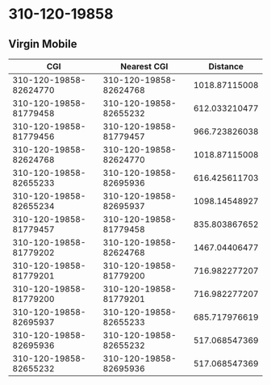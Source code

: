 # 310-120-19858
## Virgin Mobile


| CGI | Nearest CGI | Distance |
|-----|-------------|----------|
| 310-120-19858-82624770 | 310-120-19858-82624768 | 1018.87115008 |
| 310-120-19858-81779458 | 310-120-19858-82655232 | 612.033210477 |
| 310-120-19858-81779456 | 310-120-19858-81779457 | 966.723826038 |
| 310-120-19858-82624768 | 310-120-19858-82624770 | 1018.87115008 |
| 310-120-19858-82655233 | 310-120-19858-82695936 | 616.425611703 |
| 310-120-19858-82655234 | 310-120-19858-82695937 | 1098.14548927 |
| 310-120-19858-81779457 | 310-120-19858-81779458 | 835.803867652 |
| 310-120-19858-81779202 | 310-120-19858-82624768 | 1467.04406477 |
| 310-120-19858-81779201 | 310-120-19858-81779200 | 716.982277207 |
| 310-120-19858-81779200 | 310-120-19858-81779201 | 716.982277207 |
| 310-120-19858-82695937 | 310-120-19858-82655233 | 685.717976619 |
| 310-120-19858-82695936 | 310-120-19858-82655232 | 517.068547369 |
| 310-120-19858-82655232 | 310-120-19858-82695936 | 517.068547369 |
